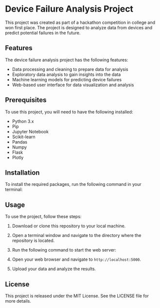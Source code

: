 # Device Failure Analysis Project

This project was created as part of a hackathon competition in college and won first place. The project is designed to analyze data from devices and predict potential failures in the future.

## Features

The device failure analysis project has the following features:

- Data processing and cleaning to prepare data for analysis
- Exploratory data analysis to gain insights into the data
- Machine learning models for predicting device failures
- Web-based user interface for data visualization and analysis

## Prerequisites

To use this project, you will need to have the following installed:

- Python 3.x
- Pip
- Jupyter Notebook
- Scikit-learn
- Pandas
- Numpy
- Flask
- Plotly

## Installation

To install the required packages, run the following command in your terminal:


## Usage

To use the project, follow these steps:

1. Download or clone this repository to your local machine.
2. Open a terminal window and navigate to the directory where the repository is located.
3. Run the following command to start the web server:


4. Open your web browser and navigate to `http://localhost:5000`.
5. Upload your data and analyze the results.

## License

This project is released under the MIT License. See the LICENSE file for more details.
